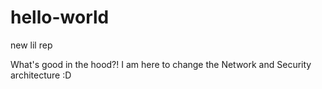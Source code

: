 # hello-world
new lil rep

What's good in the hood?!
I am here to change the Network and Security architecture :D
